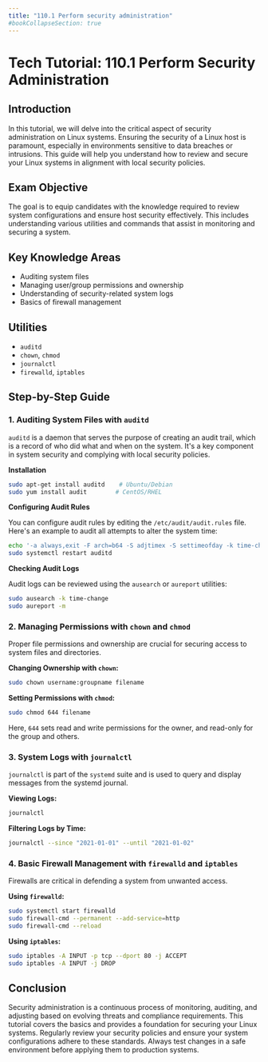 ```yaml
---
title: "110.1 Perform security administration"
#bookCollapseSection: true
---
```


# Tech Tutorial: 110.1 Perform Security Administration

## Introduction

In this tutorial, we will delve into the critical aspect of security administration on Linux systems. Ensuring the security of a Linux host is paramount, especially in environments sensitive to data breaches or intrusions. This guide will help you understand how to review and secure your Linux systems in alignment with local security policies.

## Exam Objective

The goal is to equip candidates with the knowledge required to review system configurations and ensure host security effectively. This includes understanding various utilities and commands that assist in monitoring and securing a system.

## Key Knowledge Areas

- Auditing system files
- Managing user/group permissions and ownership
- Understanding of security-related system logs
- Basics of firewall management

## Utilities

- `auditd`
- `chown`, `chmod`
- `journalctl`
- `firewalld`, `iptables`

## Step-by-Step Guide

### 1. Auditing System Files with `auditd`

`auditd` is a daemon that serves the purpose of creating an audit trail, which is a record of who did what and when on the system. It's a key component in system security and complying with local security policies.

**Installation**

```bash
sudo apt-get install auditd    # Ubuntu/Debian
sudo yum install audit        # CentOS/RHEL
```

**Configuring Audit Rules**

You can configure audit rules by editing the `/etc/audit/audit.rules` file. Here's an example to audit all attempts to alter the system time:

```bash
echo '-a always,exit -F arch=b64 -S adjtimex -S settimeofday -k time-change' | sudo tee -a /etc/audit/audit.rules
sudo systemctl restart auditd
```

**Checking Audit Logs**

Audit logs can be reviewed using the `ausearch` or `aureport` utilities:

```bash
sudo ausearch -k time-change
sudo aureport -m
```

### 2. Managing Permissions with `chown` and `chmod`

Proper file permissions and ownership are crucial for securing access to system files and directories.

**Changing Ownership with `chown`:**

```bash
sudo chown username:groupname filename
```

**Setting Permissions with `chmod`:**

```bash
sudo chmod 644 filename
```

Here, `644` sets read and write permissions for the owner, and read-only for the group and others.

### 3. System Logs with `journalctl`

`journalctl` is part of the `systemd` suite and is used to query and display messages from the systemd journal.

**Viewing Logs:**

```bash
journalctl
```

**Filtering Logs by Time:**

```bash
journalctl --since "2021-01-01" --until "2021-01-02"
```

### 4. Basic Firewall Management with `firewalld` and `iptables`

Firewalls are critical in defending a system from unwanted access.

**Using `firewalld`:**

```bash
sudo systemctl start firewalld
sudo firewall-cmd --permanent --add-service=http
sudo firewall-cmd --reload
```

**Using `iptables`:**

```bash
sudo iptables -A INPUT -p tcp --dport 80 -j ACCEPT
sudo iptables -A INPUT -j DROP
```

## Conclusion

Security administration is a continuous process of monitoring, auditing, and adjusting based on evolving threats and compliance requirements. This tutorial covers the basics and provides a foundation for securing your Linux systems. Regularly review your security policies and ensure your system configurations adhere to these standards. Always test changes in a safe environment before applying them to production systems.